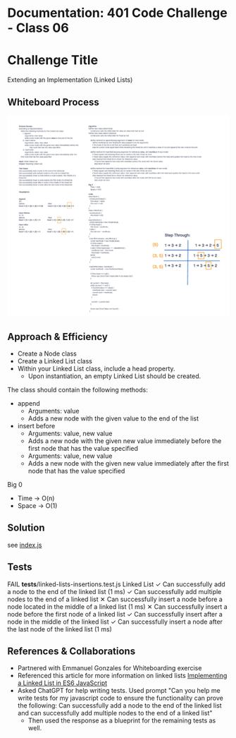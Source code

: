 # Documentation: 401 Code Challenge - Class 06

# Challenge Title
Extending an Implementation (Linked Lists)

## Whiteboard Process
![whiteboard for class 06](401-challenges/class-06/whiteboard-class06.png)

## Approach & Efficiency
- Create a Node class
- Create a Linked List class
- Within your Linked List class, include a head property.
  - Upon instantiation, an empty Linked List should be created.

The class should contain the following methods:
- append
  - Arguments: value
  - Adds a new node with the given value to the end of the list
- insert before
  - Arguments: value, new value
  - Adds a new node with the given new value immediately before the first node that has the value specified
  - Arguments: value, new value
  - Adds a new node with the given new value immediately after the first node that has the value specified


Big 0
- Time -> O(n)
- Space -> O(1)


## Solution

see [index.js](401-challenges/class-06/linked-list-insertions/index.js)

## Tests

 FAIL  __tests__/linked-lists-insertions.test.js
  Linked List
    ✓ Can successfully add a node to the end of the linked list (1 ms)
    ✓ Can successfully add multiple nodes to the end of a linked list
    ✕ Can successfully insert a node before a node located in the middle of a linked list (1 ms)
    ✕ Can successfully insert a node before the first node of a linked list
    ✓ Can successfully insert after a node in the middle of the linked list
    ✓ Can successfully insert a node after the last node of the linked list (1 ms)


## References & Collaborations

- Partnered with Emmanuel Gonzales for Whiteboarding exercise
- Referenced this article for more information on linked lists [Implementing a Linked List in ES6 JavaScript](https://javascript.plainenglish.io/implementing-a-linked-list-in-es6-javascript-be896ed51d5f)
- Asked ChatGPT for help writing tests. Used prompt "Can you help me write tests for my javascript code to ensure the functionality can prove the following: Can successfully add a node to the end of the linked list and can successfully add multiple nodes to the end of a linked list"
  - Then used the response as a blueprint for the remaining tests as well.
